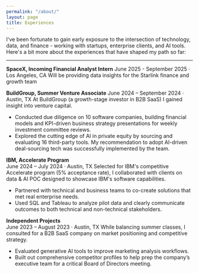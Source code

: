```yaml
---
permalink: "/about/"
layout: page
title: Experiences
---
```


I've been fortunate to gain early exposure to the intersection of technology, data, and finance - working with startups, enterprise clients, and AI tools. Here's a bit more about the experiences that have shaped my path so far:

---

**SpaceX, Incoming Financial Analyst Intern**
June 2025 - September 2025 · Los Angeles, CA
Will be providing data insights for the Starlink finance and growth team


**BuildGroup, Summer Venture Associate**
June 2024 – September 2024 · Austin, TX
At BuildGroup (a growth-stage investor in B2B SaaS) I gained insight into venture capital.  
- Conducted due diligence on 10 software companies, building financial models and KPI-driven business strategy presentations for weekly investment committee reviews.  
- Explored the cutting edge of AI in private equity by sourcing and evaluating 16 third-party tools. My recommendation to adopt AI-driven deal-sourcing tech was successfully implemented by the team.  


**IBM, Accelerate Program**  
June 2024 – July 2024 · Austin, TX 
Selected for IBM's competitive Accelerate program (5% acceptance rate), I collaborated with clients on data & AI POC designed to showcase IBM's software capabilities.
- Partnered with technical and business teams to co-create solutions that met real enterprise needs.  
- Used SQL and Tableau to analyze pilot data and clearly communicate outcomes to both technical and non-technical stakeholders.  


**Independent Projects**  
June 2023 – August 2023 · Austin, TX
While balancing summer classes, I consulted for a B2B SaaS company on market positioning and competitive strategy.  
- Evaluated generative AI tools to improve marketing analysis workflows.  
- Built out comprehensive competitor profiles to help prep the company’s executive team for a critical Board of Directors meeting.
